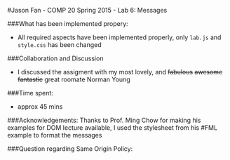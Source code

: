 #Jason Fan - COMP 20 Spring 2015 - Lab 6: Messages

###What has been implemented propery:
* All required aspects have been implemented properly, only ```lab.js``` and ```style.css``` has been changed

###Collaboration and Discussion
* I discussed the assigment with my most lovely, and ~~fabulous~~ ~~awesome~~ ~~fantastic~~ great roomate Norman Young

###Time spent:
* approx 45 mins

###Acknowledgements:
Thanks to Prof. Ming Chow for making his examples for DOM lecture available, I used the stylesheet from his #FML example to format the messages

###Question regarding Same Origin Policy: